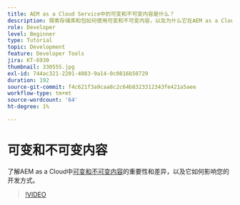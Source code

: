 ```yaml
---
title: AEM as a Cloud Service中的可变和不可变内容是什么？
description: 探索存储库和包如何使用可变和不可变内容，以及为什么它在AEM as a Cloud Service中很重要。
role: Developer
level: Beginner
type: Tutorial
topic: Development
feature: Developer Tools
jira: KT-6930
thumbnail: 330555.jpg
exl-id: 744ac321-2201-4083-9a14-0c0816b50729
duration: 192
source-git-commit: f4c621f3a9caa8c2c64b8323312343fe421a5aee
workflow-type: tm+mt
source-wordcount: '64'
ht-degree: 1%

---
```


# 可变和不可变内容

了解AEM as a Cloud中[可变和不可变内容](https://experienceleague.adobe.com/docs/experience-manager-cloud-service/implementing/developing/aem-project-content-package-structure.html?lang=zh-Hans)的重要性和差异，以及它如何影响您的开发方式。

>[!VIDEO](https://video.tv.adobe.com/v/345900?quality=12&learn=on&captions=chi_hans)
